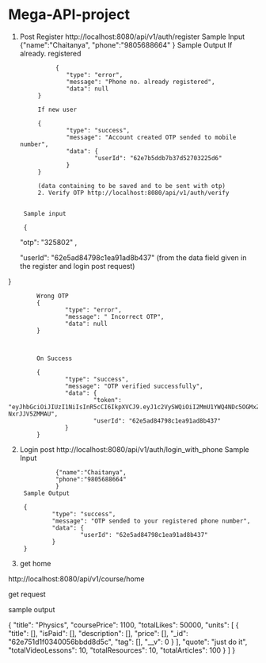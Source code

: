 # Mega-API-project



1. Post Register
			http://localhost:8080/api/v1/auth/register
			Sample Input 
				 {"name":"Chaitanya",
				 "phone":"9805688664"
				 }
   		Sample Output 
				 If already. registered

				 {
					"type": "error",
					"message": "Phone no. already registered",
					"data": null
			}

			If new user

			{
					"type": "success",
					"message": "Account created OTP sended to mobile number",
					"data": {
							"userId": "62e7b5ddb7b37d52703225d6"
					}
			}

			(data containing to be saved and to be sent with otp)
			2. Verify OTP http://localhost:8080/api/v1/auth/verify
			
			
		Sample input 
		
		{
    "otp": "325802" ,

    "userId": "62e5ad84798c1ea91ad8b437" (from the data field given in the register and login post request)

    

}

			Wrong OTP
			{
					"type": "error",
					"message": " Incorrect OTP",
					"data": null
			}



			On Success

			{
					"type": "success",
					"message": "OTP verified successfully",
					"data": {
							"token": "eyJhbGciOiJIUzI1NiIsInR5cCI6IkpXVCJ9.eyJ1c2VySWQiOiI2MmU1YWQ4NDc5OGMxZWE5MWFkOGI0MzciLCJpYXQiOjE2NTkzNTI4NjcsImV4cCI6MTY1OTM1NjQ2N30.hSHvzLT4f_KZ4UvL5WYlv4ndhfHjLS-NxrJJV5ZMMAU",
							"userId": "62e5ad84798c1ea91ad8b437"
					}
			}


2. Login post 
		http://localhost:8080/api/v1/auth/login_with_phone
		Sample Input
		
	 
				 {"name":"Chaitanya",
				 "phone":"9805688664"
				 }
		Sample Output

		{
				"type": "success",
				"message": "OTP sended to your registered phone number",
				"data": {
						"userId": "62e5ad84798c1ea91ad8b437"
				}
		}
		
3. get home

http://localhost:8080/api/v1/course/home

get request

sample output

 {
            "title": "Physics",
            "coursePrice": 1100,
            "totalLikes": 50000,
            "units": [
                {
                    "title": [],
                    "isPaid": [],
                    "description": [],
                    "price": [],
                    "_id": "62e751d1f0340056bbdd8d5c",
                    "tag": [],
                    "__v": 0
                }
            ],
            "quote": "just do it",
            "totalVideoLessons": 10,
            "totalResources": 10,
            "totalArticles": 100
        }
    ]
}
		
		
		
		
		
		
		
		
		
		
		
